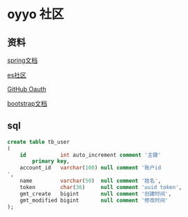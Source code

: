 # oyyo 社区

## 资料
[spring文档](https://spring.io/guides)

[es社区](https://elasticsearch.cn/)

[GitHub Oauth](https://developer.github.com/apps/building-oauth-apps/)

[bootstrap文档](https://v3.bootcss.com/components/#glyphicons)

## sql
```sql
create table tb_user
(
    id           int auto_increment comment '主键'
        primary key,
    account_id   varchar(100) null comment '账户id
',
    name         varchar(50)  null comment '姓名',
    token        char(36)     null comment 'uuid token',
    gmt_create   bigint       null comment '创建时间',
    gmt_modified bigint       null comment '修改时间'
);

```
